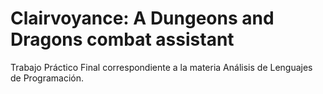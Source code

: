 # Clairvoyance: A Dungeons and Dragons combat assistant
Trabajo Práctico Final correspondiente a la materia Análisis de Lenguajes de Programación.
